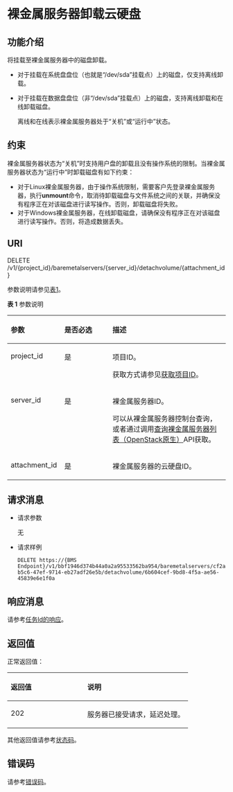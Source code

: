 # 裸金属服务器卸载云硬盘<a name="ZH-CN_TOPIC_0107658627"></a>

## 功能介绍<a name="section178925211771"></a>

将挂载至裸金属服务器中的磁盘卸载。

-   对于挂载在系统盘盘位（也就是“/dev/sda”挂载点）上的磁盘，仅支持离线卸载。
-   对于挂载在数据盘盘位（非“/dev/sda”挂载点）上的磁盘，支持离线卸载和在线卸载磁盘。

    离线和在线表示裸金属服务器处于“关机”或“运行中”状态。


## 约束<a name="section1289719216715"></a>

裸金属服务器状态为“关机”时支持用户盘的卸载且没有操作系统的限制。当裸金属服务器状态为“运行中”时卸载磁盘有如下约束：

-   对于Linux裸金属服务器，由于操作系统限制，需要客户先登录裸金属服务器，执行**unmount**命令，取消待卸载磁盘与文件系统之间的关联，并确保没有程序正在对该磁盘进行读写操作。否则，卸载磁盘将失败。
-   对于Windows裸金属服务器，在线卸载磁盘，请确保没有程序正在对该磁盘进行读写操作。否则，将造成数据丢失。

## URI<a name="section12901162119715"></a>

DELETE /v1/\{project\_id\}/baremetalservers/\{server\_id\}/detachvolume/\{attachment\_id\}

参数说明请参见[表1](#table44563816121)。

**表 1**  参数说明

<a name="table44563816121"></a>
<table><thead align="left"><tr id="row54714387129"><th class="cellrowborder" valign="top" width="24.542454245424544%" id="mcps1.2.4.1.1"><p id="p3999521475"><a name="p3999521475"></a><a name="p3999521475"></a>参数</p>
</th>
<th class="cellrowborder" valign="top" width="22.052205220522055%" id="mcps1.2.4.1.2"><p id="p1999913218711"><a name="p1999913218711"></a><a name="p1999913218711"></a>是否必选</p>
</th>
<th class="cellrowborder" valign="top" width="53.4053405340534%" id="mcps1.2.4.1.3"><p id="p599911215716"><a name="p599911215716"></a><a name="p599911215716"></a>描述</p>
</th>
</tr>
</thead>
<tbody><tr id="row14488384129"><td class="cellrowborder" valign="top" width="24.542454245424544%" headers="mcps1.2.4.1.1 "><p id="p79999210713"><a name="p79999210713"></a><a name="p79999210713"></a>project_id</p>
</td>
<td class="cellrowborder" valign="top" width="22.052205220522055%" headers="mcps1.2.4.1.2 "><p id="p179992215718"><a name="p179992215718"></a><a name="p179992215718"></a>是</p>
</td>
<td class="cellrowborder" valign="top" width="53.4053405340534%" headers="mcps1.2.4.1.3 "><p id="p19996217710"><a name="p19996217710"></a><a name="p19996217710"></a>项目ID。</p>
<p id="p652825144113"><a name="p652825144113"></a><a name="p652825144113"></a>获取方式请参见<a href="获取项目ID.md">获取项目ID</a>。</p>
</td>
</tr>
<tr id="row1148143851211"><td class="cellrowborder" valign="top" width="24.542454245424544%" headers="mcps1.2.4.1.1 "><p id="p17999121274"><a name="p17999121274"></a><a name="p17999121274"></a>server_id</p>
</td>
<td class="cellrowborder" valign="top" width="22.052205220522055%" headers="mcps1.2.4.1.2 "><p id="p149996213711"><a name="p149996213711"></a><a name="p149996213711"></a>是</p>
</td>
<td class="cellrowborder" valign="top" width="53.4053405340534%" headers="mcps1.2.4.1.3 "><p id="p1999916218716"><a name="p1999916218716"></a><a name="p1999916218716"></a><span id="text3564125545210"><a name="text3564125545210"></a><a name="text3564125545210"></a>裸金属服务器</span><span id="text65656559523"><a name="text65656559523"></a><a name="text65656559523"></a></span>ID。</p>
<p id="p29791113277"><a name="p29791113277"></a><a name="p29791113277"></a>可以从<span id="zh-cn_topic_0113746489_text013014803615"><a name="zh-cn_topic_0113746489_text013014803615"></a><a name="zh-cn_topic_0113746489_text013014803615"></a>裸金属服务器</span><span id="zh-cn_topic_0113746489_text10131448133612"><a name="zh-cn_topic_0113746489_text10131448133612"></a><a name="zh-cn_topic_0113746489_text10131448133612"></a></span>控制台查询，或者通过调用<a href="查询裸金属服务器列表（OpenStack原生）.md">查询裸金属服务器列表（OpenStack原生）</a>API获取。</p>
</td>
</tr>
<tr id="row1418094715121"><td class="cellrowborder" valign="top" width="24.542454245424544%" headers="mcps1.2.4.1.1 "><p id="p13999162114716"><a name="p13999162114716"></a><a name="p13999162114716"></a>attachment_id</p>
</td>
<td class="cellrowborder" valign="top" width="22.052205220522055%" headers="mcps1.2.4.1.2 "><p id="p9999621677"><a name="p9999621677"></a><a name="p9999621677"></a>是</p>
</td>
<td class="cellrowborder" valign="top" width="53.4053405340534%" headers="mcps1.2.4.1.3 "><p id="p119990216718"><a name="p119990216718"></a><a name="p119990216718"></a><span id="text93625576529"><a name="text93625576529"></a><a name="text93625576529"></a>裸金属服务器</span><span id="text15362757185210"><a name="text15362757185210"></a><a name="text15362757185210"></a></span>的云硬盘ID。</p>
</td>
</tr>
</tbody>
</table>

## 请求消息<a name="section592518211471"></a>

-   请求参数

    无

-   请求样例

    ```
    DELETE https://{BMS Endpoint}/v1/bbf1946d374b44a0a2a95533562ba954/baremetalservers/cf2a8b97-b5c6-47ef-9714-eb27adf26e5b/detachvolume/6b604cef-9bd8-4f5a-ae56-45839e6e1f0a
    ```


## 响应消息<a name="section3925182116719"></a>

请参考[任务Id的响应](任务Id的响应.md)。

## 返回值<a name="section7610951"></a>

正常返回值：

<a name="zh-cn_topic_0107658564_zh-cn_topic_0106040941_table753804619176"></a>
<table><thead align="left"><tr id="zh-cn_topic_0107658564_zh-cn_topic_0106040941_row10735134615172"><th class="cellrowborder" valign="top" width="42.42%" id="mcps1.1.3.1.1"><p id="zh-cn_topic_0107658564_zh-cn_topic_0106040941_p19735204616177"><a name="zh-cn_topic_0107658564_zh-cn_topic_0106040941_p19735204616177"></a><a name="zh-cn_topic_0107658564_zh-cn_topic_0106040941_p19735204616177"></a>返回值</p>
</th>
<th class="cellrowborder" valign="top" width="57.58%" id="mcps1.1.3.1.2"><p id="zh-cn_topic_0107658564_zh-cn_topic_0106040941_p207355465176"><a name="zh-cn_topic_0107658564_zh-cn_topic_0106040941_p207355465176"></a><a name="zh-cn_topic_0107658564_zh-cn_topic_0106040941_p207355465176"></a>说明</p>
</th>
</tr>
</thead>
<tbody><tr id="zh-cn_topic_0107658564_zh-cn_topic_0106040941_row1473514621713"><td class="cellrowborder" valign="top" width="42.42%" headers="mcps1.1.3.1.1 "><p id="zh-cn_topic_0107658564_zh-cn_topic_0106040941_p13735144611178"><a name="zh-cn_topic_0107658564_zh-cn_topic_0106040941_p13735144611178"></a><a name="zh-cn_topic_0107658564_zh-cn_topic_0106040941_p13735144611178"></a>202</p>
</td>
<td class="cellrowborder" valign="top" width="57.58%" headers="mcps1.1.3.1.2 "><p id="zh-cn_topic_0107658564_zh-cn_topic_0106040941_p207351246161711"><a name="zh-cn_topic_0107658564_zh-cn_topic_0106040941_p207351246161711"></a><a name="zh-cn_topic_0107658564_zh-cn_topic_0106040941_p207351246161711"></a>服务器已接受请求，延迟处理。</p>
</td>
</tr>
</tbody>
</table>

其他返回值请参考[状态码](状态码.md)。

## 错误码<a name="section14752650154917"></a>

请参考[错误码](错误码.md)。

